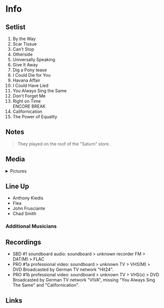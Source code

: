 # Info

## Setlist

1. By the Way
2. Scar Tissue
3. Can't Stop
4. Otherside
5. Universally Speaking
6. Give It Away
7. Dig a Pony tease
8. I Could Die for You
9. Havana Affair
10. I Could Have Lied
11. You Always Sing the Same
12. Don't Forget Me
13. Right on Time
<br> ENCORE BREAK
14. Californication
15. The Power of Equality

## Notes

> They played on the roof of the "Saturn" store.

## Media 

<details>
  <summary>Pictures</summary>
  <!--<img alt="Setlist" title="Setlist" src="_.jpg" height="200" />
  <img alt="Ticket" title="Ticket" src="_.jpg" height="200" />
  <img alt="Flyer" title="Flyer" src="_.jpg" height="200" />
  <img alt="Clipping" title="Clipping" src="_.jpg" height="200" />-->
</details>

## Line Up

* Anthony Kiedis
* Flea
* John Frusciante
* Chad Smith

### Additional Musicians

## Recordings

* SBD #1 soundboard audio: soundboard > unknown recorder FM > DAT(M) > FLAC
* PRO #1a professional video: soundboard > unknown TV > VHS(M) > DVD Broadcasted by German TV network "Hit24".
* PRO #1b professional video: soundboard > unknown TV > VHS(x) > DVD Broadcasted by German TV network "VIVA", missing "You Always Sing The Same" and "Californication".

## Links
